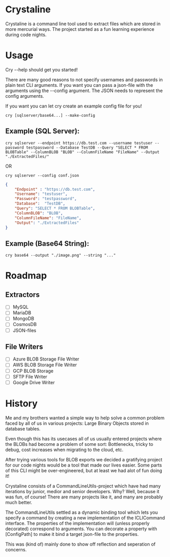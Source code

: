 
# Crystaline
Crystaline is a command line tool used to extract files which are stored in more mercurial ways.
The project started as a fun learning experience during code nights.

# Usage
Cry --help should get you started!

There are many good reasons to not specify usernames and passwords in plain text CLI arguments.
If you want you can pass a json-file with the arguments using the --config argument. The JSON needs to represent the config arguments.

If you want you can let cry create an example config file for you!
```console
cry [sqlserver/base64...] --make-config
```

## Example (SQL Server):

```console
cry sqlserver --endpoint https://db.test.com --username testuser --password testpassword --Database TestDB --Query "SELECT * FROM BLOBTable" --ColumnBLOB "BLOB" --ColumnFileName "FileName" --Output "./ExtractedFiles/"
```

OR

```console
cry sqlserver --config conf.json
```

```json
{
	"Endpoint" : "https://db.test.com",
	"Username": "testuser",
	"Password": "testpassword",
	"Database":  "TestDB",
	"Query": "SELECT * FROM BLOBTable",
	"ColumnBLOB": "BLOB",
	"ColumnFileName": "FileName",
	"Output": "./ExtractedFiles"
}
```
## Example (Base64 String):
```console
cry base64 --output "./image.png" --string "..." 
```

# Roadmap
## Extractors
 - [ ] MySQL
 - [ ] MariaDB
 - [ ] MongoDB
 - [ ] CosmosDB
 - [ ] JSON-files
 ## File Writers
 - [ ] Azure BLOB Storage File Writer
 - [ ] AWS BLOB Storage File Writer
 - [ ] GCP BLOB Storage
 - [ ] SFTP File Writer
 - [ ] Google Drive Writer

# History

Me and my brothers wanted a simple way to help solve a common problem faced by all of us in various projects:
Large Binary Objects stored in database tables.

Even though this has its usecases all of us usually entered projects where the BLOBs had become a problem of some sort:
Bottlenecks, tricky to debug, cost increases when migrating to the cloud, etc.

After trying various tools for BLOB exports we decided a gratifying project for our code nights would be a tool that made our lives easier.
Some parts of this CLI might be over-engineered, but at least we had alot of fun doing it!

Crystaline consists of a CommandLineUtils-project which have had many iterations by junior, medior and senior developers.
Why? Well, because it was fun, of course! There are many projects like it, and many are probably much better.

The CommandLineUtils settled as a dynamic binding tool which lets you specify a command by creating a new implementation of 
the ICLICommand interface. The properties of the implementation will (unless properly decorated) correspond to arguments.
You can decorate a property with [ConfigPath] to make it bind a target json-file to the properties.

This was (kind of) mainly done to show off reflection and seperation of concerns.





